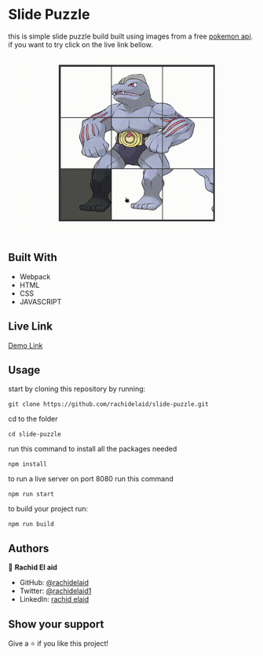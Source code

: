 # Slide Puzzle

this is simple slide puzzle build built using images from a free [pokemon api](https://pokeapi.co/). if you want to try click on the live link bellow.

![screenshot](./screenshot.gif)

## Built With

- Webpack
- HTML
- CSS
- JAVASCRIPT

## Live Link

[Demo Link](https://js-slide-puzzle.netlify.app/)

## Usage

start by cloning this repository by running:

```
git clone https://github.com/rachidelaid/slide-puzzle.git
```

cd to the folder

```
cd slide-puzzle
```

run this command to install all the packages needed

```
npm install
```

to run a live server on port 8080 run this command

```
npm run start
```

to build your project run:

```
npm run build
```

## Authors

👤 **Rachid El aid**

- GitHub: [@rachidelaid](https://github.com/rachidelaid)
- Twitter: [@rachidelaid1](https://twitter.com/rachidelaid1)
- LinkedIn: [rachid elaid](https://www.linkedin.com/in/rachid-elaid-106336203/)

## Show your support

Give a ⭐️ if you like this project!
